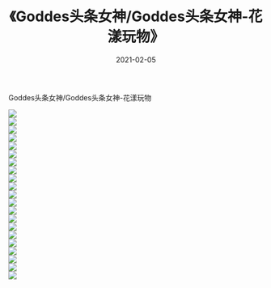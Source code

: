 ﻿---
layout: post
title:  《Goddes头条女神/Goddes头条女神-花漾玩物》
date:   2021-02-05
img: http://pic.660000.xyz/1:/网络美图/2021/Goddes头条女神/Goddes头条女神-花漾玩物/000.jpg
categories: [美女, 清纯, 唯美]
---

Goddes头条女神/Goddes头条女神-花漾玩物

 ![](http://pic.660000.xyz/1:/网络美图/2021/Goddes头条女神/Goddes头条女神-花漾玩物/001.jpg) <br>![](http://pic.660000.xyz/1:/网络美图/2021/Goddes头条女神/Goddes头条女神-花漾玩物/002.jpg) <br>![](http://pic.660000.xyz/1:/网络美图/2021/Goddes头条女神/Goddes头条女神-花漾玩物/003.jpg) <br>![](http://pic.660000.xyz/1:/网络美图/2021/Goddes头条女神/Goddes头条女神-花漾玩物/004.jpg) <br>![](http://pic.660000.xyz/1:/网络美图/2021/Goddes头条女神/Goddes头条女神-花漾玩物/005.jpg) <br>![](http://pic.660000.xyz/1:/网络美图/2021/Goddes头条女神/Goddes头条女神-花漾玩物/006.jpg) <br>![](http://pic.660000.xyz/1:/网络美图/2021/Goddes头条女神/Goddes头条女神-花漾玩物/007.jpg) <br>![](http://pic.660000.xyz/1:/网络美图/2021/Goddes头条女神/Goddes头条女神-花漾玩物/008.jpg) <br>![](http://pic.660000.xyz/1:/网络美图/2021/Goddes头条女神/Goddes头条女神-花漾玩物/009.jpg) <br>![](http://pic.660000.xyz/1:/网络美图/2021/Goddes头条女神/Goddes头条女神-花漾玩物/010.jpg) <br>![](http://pic.660000.xyz/1:/网络美图/2021/Goddes头条女神/Goddes头条女神-花漾玩物/011.jpg) <br>![](http://pic.660000.xyz/1:/网络美图/2021/Goddes头条女神/Goddes头条女神-花漾玩物/012.jpg) <br>![](http://pic.660000.xyz/1:/网络美图/2021/Goddes头条女神/Goddes头条女神-花漾玩物/013.jpg) <br>![](http://pic.660000.xyz/1:/网络美图/2021/Goddes头条女神/Goddes头条女神-花漾玩物/014.jpg) <br>![](http://pic.660000.xyz/1:/网络美图/2021/Goddes头条女神/Goddes头条女神-花漾玩物/015.jpg) <br>![](http://pic.660000.xyz/1:/网络美图/2021/Goddes头条女神/Goddes头条女神-花漾玩物/016.jpg) <br>![](http://pic.660000.xyz/1:/网络美图/2021/Goddes头条女神/Goddes头条女神-花漾玩物/017.jpg) <br>![](http://pic.660000.xyz/1:/网络美图/2021/Goddes头条女神/Goddes头条女神-花漾玩物/018.jpg) <br>![](http://pic.660000.xyz/1:/网络美图/2021/Goddes头条女神/Goddes头条女神-花漾玩物/019.jpg) <br>![](http://pic.660000.xyz/1:/网络美图/2021/Goddes头条女神/Goddes头条女神-花漾玩物/020.jpg) <br>![](http://pic.660000.xyz/1:/网络美图/2021/Goddes头条女神/Goddes头条女神-花漾玩物/021.jpg) <br>